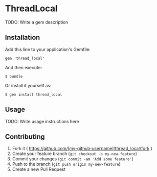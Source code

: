 # ThreadLocal

TODO: Write a gem description

## Installation

Add this line to your application's Gemfile:

    gem 'thread_local'

And then execute:

    $ bundle

Or install it yourself as:

    $ gem install thread_local

## Usage

TODO: Write usage instructions here

## Contributing

1. Fork it ( https://github.com/[my-github-username]/thread_local/fork )
2. Create your feature branch (`git checkout -b my-new-feature`)
3. Commit your changes (`git commit -am 'Add some feature'`)
4. Push to the branch (`git push origin my-new-feature`)
5. Create a new Pull Request
